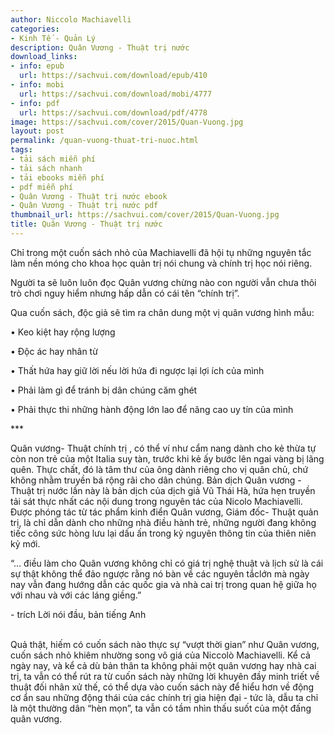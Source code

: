 ```yaml
---
author: Niccolo Machiavelli
categories:
- Kinh Tế - Quản Lý
description: Quân Vương - Thuật trị nước
download_links:
- info: epub
  url: https://sachvui.com/download/epub/410
- info: mobi
  url: https://sachvui.com/download/mobi/4777
- info: pdf
  url: https://sachvui.com/download/pdf/4778
image: https://sachvui.com/cover/2015/Quan-Vuong.jpg
layout: post
permalink: /quan-vuong-thuat-tri-nuoc.html
tags:
- tải sách miễn phí
- tải sách nhanh
- tải ebooks miễn phí
- pdf miễn phí
- Quân Vương - Thuật trị nước ebook
- Quân Vương - Thuật trị nước pdf
thumbnail_url: https://sachvui.com/cover/2015/Quan-Vuong.jpg
title: Quân Vương - Thuật trị nước
---
```


 <div class="item-desc text-justify"> <p>Chỉ trong một cuốn sách nhỏ của Machiavelli đã hội tụ những nguyên tắc làm nền móng cho khoa học quản trị nói chung và chính trị học nói riêng.</p><p>Người ta sẽ luôn luôn đọc Quân vương chừng nào con người vẫn chưa thôi trò chơi nguy hiểm nhưng hấp dẫn có cái tên “chính trị”.</p><p>Qua cuốn sách, độc giả sẽ tìm ra chân dung một vị quân vương hình mẫu:</p><p>• Keo kiệt hay rộng lượng</p><p>• Độc ác hay nhân từ</p><p>• Thất hứa hay giữ lời nếu lời hứa đi ngược lại lợi ích của mình</p><p>• Phải làm gì để tránh bị dân chúng căm ghét</p><p>• Phải thực thi những hành động lớn lao để nâng cao uy tín của mình</p><p>***</p><p>Quân vương- Thuật chính trị , có thể ví như cẩm nang dành cho kẻ thừa tự còn non trẻ của một Italia suy tàn, trước khi kẻ ấy bước lên ngai vàng bị lãng quên. Thực chất, đó là tâm thư của ông dành riêng cho vị quân chủ, chứ không nhằm truyền bá rộng rãi cho dân chúng. Bản dịch Quân vương - Thuật trị nước lần này là bản dịch của dịch giả Vũ Thái Hà, hứa hẹn truyền tải sát thực nhất các nội dung trong nguyên tác của Nicolo Machiavelli. Được phóng tác từ tác phẩm kinh điển Quân vương, Giám đốc- Thuật quản trị, là chỉ dẫn dành cho những nhà điều hành trẻ, những người đang không tiếc công sức hòng lưu lại dấu ấn trong kỷ nguyên thông tin của thiên niên kỷ mới.</p><p>“… điều làm cho Quân vương không chỉ có giá trị nghệ thuật và lịch sử là cái sự thật không thể đảo ngược rằng nó bàn về các nguyên tắclớn mà ngày nay vẫn đang hướng dẫn các quốc gia và nhà cai trị trong quan hệ giữa họ với nhau và với các láng giềng.”</p><p>- trích Lời nói đầu, bản tiếng Anh</p><p><br>Quả thật, hiếm có cuốn sách nào thực sự “vượt thời gian” như Quân vương, cuốn sách nhỏ khiêm nhường song vô giá của Niccolò Machiavelli. Kể cả ngày nay, và kể cả dù bản thân ta không phải một quân vương hay nhà cai trị, ta vẫn có thể rút ra từ cuốn sách này những lời khuyên đầy minh triết về thuật đối nhân xử thế, có thể dựa vào cuốn sách này để hiểu hơn về động cơ ẩn sau những động thái của các chính trị gia hiện đại - tức là, dẫu ta chỉ là một thường dân “hèn mọn”, ta vẫn có tầm nhìn thấu suốt của một đấng quân vương.</p> </div>
